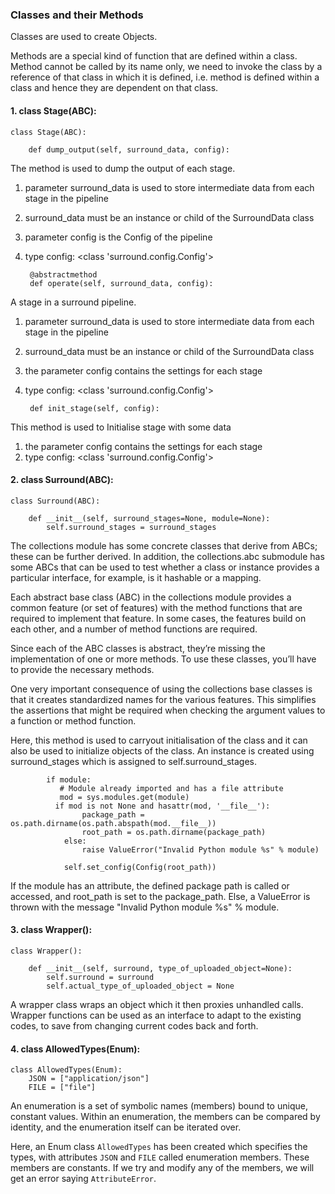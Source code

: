 ### Classes and their Methods

Classes are used to create Objects.

Methods are a special kind of function that are defined within a class. Method cannot be called by its name only, we need to invoke the class by a reference of that class in which it is defined, i.e. method is defined within a class and hence they are dependent on that class.


#### 1. class Stage(ABC):

    class Stage(ABC):
        
        def dump_output(self, surround_data, config):

The method is used to dump the output of each stage.
1. parameter surround_data is used to store intermediate data from each stage in the pipeline
2. surround_data must be an instance or child of the SurroundData class
3. parameter config is the Config of the pipeline
4. type config: <class 'surround.config.Config'>


        @abstractmethod
        def operate(self, surround_data, config):

A stage in a surround pipeline.
1. parameter surround_data is used to store intermediate data from each stage in the pipeline
2. surround_data must be an instance or child of the SurroundData class
3. the parameter config contains the settings for each stage
4. type config: <class 'surround.config.Config'>


        def init_stage(self, config):

This method is used to Initialise stage with some data
1. the parameter config contains the settings for each stage
2. type config: <class 'surround.config.Config'>


#### 2. class Surround(ABC):

    class Surround(ABC):

        def __init__(self, surround_stages=None, module=None):
            self.surround_stages = surround_stages

The collections module has some concrete classes that derive from ABCs; these can be further derived. In addition, the collections.abc submodule has some ABCs that can be used to test whether a class or instance provides a particular interface, for example, is it hashable or a mapping.

Each abstract base class (ABC) in the collections module provides a common feature (or set of features) with the method functions that are required to implement that feature. In some cases, the features build on each other, and a number of method functions are required.

Since each of the ABC classes is abstract, they’re missing the implementation of one or more methods. To use these classes, you’ll have to provide the necessary methods.

One very important consequence of using the collections base classes is that it creates standardized names for the various features. This simplifies the assertions that might be required when checking the argument values to a function or method function.

Here, this method is used to carryout initialisation of the class and it can also be used to initialize objects of the class. An instance is created using surround_stages which is assigned to self.surround_stages.

            if module:
               # Module already imported and has a file attribute
               mod = sys.modules.get(module)
              if mod is not None and hasattr(mod, '__file__'):
                    package_path = os.path.dirname(os.path.abspath(mod.__file__))
                    root_path = os.path.dirname(package_path)
                else:
                    raise ValueError("Invalid Python module %s" % module)

                self.set_config(Config(root_path))

If the module has an attribute, the defined package path is called or accessed, and root_path is set to the package_path. Else, a ValueError is thrown with the message "Invalid Python module %s" % module.



#### 3. class Wrapper():

    class Wrapper():
        
        def __init__(self, surround, type_of_uploaded_object=None):
            self.surround = surround
            self.actual_type_of_uploaded_object = None
            
A wrapper class wraps an object which it then proxies unhandled calls. Wrapper functions can be used as an interface to adapt to the existing codes, to save from changing current codes back and forth. 


#### 4. class AllowedTypes(Enum):

    class AllowedTypes(Enum):
        JSON = ["application/json"]
        FILE = ["file"]
        
An enumeration is a set of symbolic names (members) bound to unique, constant values. Within an enumeration, the members can be compared by identity, and the enumeration itself can be iterated over.

Here, an Enum class `AllowedTypes` has been created which specifies the types, with attributes `JSON` and `FILE` called enumeration members. These members are constants. If we try and modify any of the members, we will get an error saying `AttributeError`.

